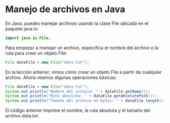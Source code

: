 
# Manejo de archivos en Java

En Java, puedes manejar archivos usando la clase File ubicada en el paquete java.io:
```java
import java.io.File;
```
Para empezar a manejar un archivo, especifica el nombre del archivo o la ruta para crear un objeto File:
```java
File dataFile = new File("data.txt");
```
En la lección anterior, vimos cómo crear un objeto File a partir de cualquier archivo. Ahora veamos algunas operaciones básicas:
```java
File dataFile = new File("data.txt");
System.out.println("Nombre del archivo: " + dataFile.getName());
System.out.println("Ruta absoluta: " + dataFile.getAbsolutePath());
System.out.println("Tamaño del archivo en bytes: " + dataFile.length());
```
El código anterior imprime el nombre, la ruta absoluta y el tamaño del archivo data.txt.



